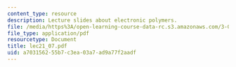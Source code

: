 ```yaml
---
content_type: resource
description: Lecture slides about electronic polymers.
file: /media/https%3A/open-learning-course-data-rc.s3.amazonaws.com/3-063-polymer-physics-spring-2007/a703156255b7c3ea03a7ad9a77f2aadf_lec21_07.pdf
file_type: application/pdf
resourcetype: Document
title: lec21_07.pdf
uid: a7031562-55b7-c3ea-03a7-ad9a77f2aadf
---
```

